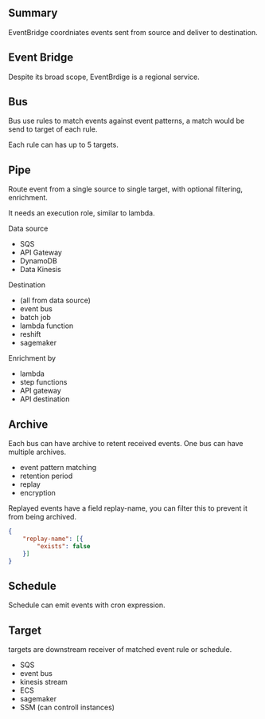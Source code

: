 ## Summary

EventBridge coordniates events sent from source and deliver to destination.

## Event Bridge

Despite its broad scope, EventBrdige is a regional service.

## Bus

Bus use rules to match events against event patterns, a match would be send to target of each rule.

Each rule can has up to 5 targets.

## Pipe

Route event from a single source to single target, with optional filtering, enrichment.

It needs an execution role, similar to lambda.

Data source
- SQS
- API Gateway
- DynamoDB
- Data Kinesis

Destination
- (all from data source)
- event bus
- batch job
- lambda function
- reshift
- sagemaker

Enrichment by
- lambda
- step functions
- API gateway
- API destination

## Archive

Each bus can have archive to retent received events. One bus can have multiple archives.
- event pattern matching
- retention period
- replay
- encryption

Replayed events have a field replay-name, you can filter this to prevent it from being archived.
```json
{
	"replay-name": [{
		"exists": false
	}]
}
```

## Schedule

Schedule can emit events with cron expression.

## Target

targets are downstream receiver of matched event rule or schedule.
- SQS
- event bus
- kinesis stream
- ECS
- sagemaker
- SSM (can controll instances)
